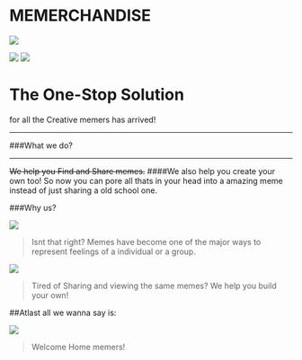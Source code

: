 # MEMERCHANDISE

![](https://res.cloudinary.com/dcykxiua2/image/upload/v1600026397/shotsnapp-1600025442.289_hbepry.png)

![](https://img.shields.io/github/tag/pandao/editor.md.svg) ![](https://img.shields.io/github/release/pandao/editor.md.svg)

# The One-Stop Solution

for all the Creative memers has arrived!

---

###What we do?

---

<s>We help you Find and Share memes.</s>
####We also help you create your own too!
So now you can pore all thats in your head into a amazing meme instead of just
sharing a old school one.

###Why us?

![](https://res.cloudinary.com/dcykxiua2/image/upload/v1600027368/shotsnapp-1600027241.237_k3gfwq.png)

> Isnt that right? Memes have become one of the major ways to represent feelings of a individual or a group.

![](https://res.cloudinary.com/dcykxiua2/image/upload/v1600027367/shotsnapp-1600027286.135_suhugu.png)

> Tired of Sharing and viewing the same memes? We help you build your own!

##Atlast all we wanna say is:

![](https://res.cloudinary.com/dcykxiua2/image/upload/v1600026394/shotsnapp-1600025815.209_pnrtt8.png)

> Welcome Home memers!
